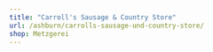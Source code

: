 ```yaml
---
title: "Carroll's Sausage & Country Store"
url: /ashburn/carrolls-sausage-und-country-store/
shop: Metzgerei
---
```

